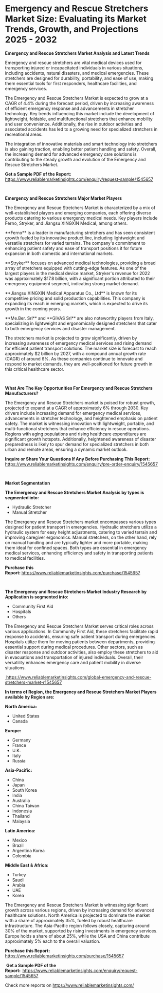 <p><h1>Emergency and Rescue Stretchers Market Size: Evaluating its Market Trends, Growth, and Projections 2025 - 2032</h1></p><p><strong>Emergency and Rescue Stretchers Market Analysis and Latest Trends</strong></p>
<p><p>Emergency and rescue stretchers are vital medical devices used for transporting injured or incapacitated individuals in various situations, including accidents, natural disasters, and medical emergencies. These stretchers are designed for durability, portability, and ease of use, making them essential tools for first responders, healthcare facilities, and emergency services. </p><p>The Emergency and Rescue Stretchers Market is expected to grow at a CAGR of 4.4% during the forecast period, driven by increasing awareness of efficient emergency response and advancements in stretcher technology. Key trends influencing this market include the development of lightweight, foldable, and multifunctional stretchers that enhance mobility and user convenience. Additionally, the rise in outdoor activities and associated accidents has led to a growing need for specialized stretchers in recreational areas. </p><p>The integration of innovative materials and smart technology into stretchers is also gaining traction, enabling better patient handling and safety. Overall, the increasing demand for advanced emergency care solutions is contributing to the steady growth and evolution of the Emergency and Rescue Stretchers Market.</p></p>
<p><strong>Get a Sample PDF of the Report:&nbsp;</strong> <a href="https://www.reliablemarketinsights.com/enquiry/request-sample/1545657?utm_campaign=2204&utm_medium=2&utm_source=Github&utm_content=ia&utm_term=04032025&utm_id=emergency-and-rescue-stretchers">https://www.reliablemarketinsights.com/enquiry/request-sample/1545657</a></p>
<p>&nbsp;</p>
<p><strong>Emergency and Rescue Stretchers Major Market Players</strong></p>
<p><p>The Emergency and Rescue Stretchers Market is characterized by a mix of well-established players and emerging companies, each offering diverse products catering to various emergency medical needs. Key players include Ferno, Stryker, and Jiangsu XINGXIN Medical, among others.</p><p>**Ferno** is a leader in manufacturing stretchers and has seen consistent growth fueled by its innovative product line, including lightweight and versatile stretchers for varied terrains. The company's commitment to enhancing patient safety and ease of transport positions it for future expansion in both domestic and international markets.</p><p>**Stryker** focuses on advanced medical technologies, providing a broad array of stretchers equipped with cutting-edge features. As one of the largest players in the medical device market, Stryker's revenue for 2022 was approximately $17.8 billion, with a significant portion attributed to their emergency equipment segment, indicating strong market demand.</p><p>**Jiangsu XINGXIN Medical Apparatus Co., Ltd** is known for its competitive pricing and solid production capabilities. This company is expanding its reach in emerging markets, which is expected to drive its growth in the coming years.</p><p>**Me.Ber. Srl** and **GIVAS Srl** are also noteworthy players from Italy, specializing in lightweight and ergonomically designed stretchers that cater to both emergency services and disaster management. </p><p>The stretchers market is projected to grow significantly, driven by increasing awareness of emergency medical services and rising demand for efficient patient transport solutions. The market size is forecast to reach approximately $2 billion by 2027, with a compound annual growth rate (CAGR) of around 6%. As these companies continue to innovate and respond to market demands, they are well-positioned for future growth in this critical healthcare sector.</p></p>
<p>&nbsp;</p>
<p><strong>What Are The Key Opportunities For Emergency and Rescue Stretchers Manufacturers?</strong></p>
<p><p>The Emergency and Rescue Stretchers market is poised for robust growth, projected to expand at a CAGR of approximately 6% through 2030. Key drivers include increasing demand for emergency medical services, advancements in stretcher technology, and heightened emphasis on patient safety. The market is witnessing innovation with lightweight, portable, and multi-functional stretchers that enhance efficiency in rescue operations. Regions with aging populations and rising healthcare expenditures are significant growth hotspots. Additionally, heightened awareness of disaster preparedness is likely to spur demand for specialized stretchers in both urban and remote areas, ensuring a dynamic market outlook.</p></p>
<p><strong>Inquire or Share Your Questions If Any Before Purchasing This Report:</strong> <a href="https://www.reliablemarketinsights.com/enquiry/pre-order-enquiry/1545657?utm_campaign=2204&utm_medium=2&utm_source=Github&utm_content=ia&utm_term=04032025&utm_id=emergency-and-rescue-stretchers">https://www.reliablemarketinsights.com/enquiry/pre-order-enquiry/1545657</a></p>
<p>&nbsp;</p>
<p><strong>Market Segmentation</strong></p>
<p><strong>The Emergency and Rescue Stretchers Market Analysis by types is segmented into:</strong></p>
<p><ul><li>Hydraulic Stretcher</li><li>Manual Stretcher</li></ul></p>
<p><p>The Emergency and Rescue Stretchers market encompasses various types designed for patient transport in emergencies. Hydraulic stretchers utilize a hydraulic system for easy height adjustments, catering to varied terrain and improving caregiver ergonomics. Manual stretchers, on the other hand, rely on manual handling and are typically lighter and more portable, making them ideal for confined spaces. Both types are essential in emergency medical services, enhancing efficiency and safety in transporting patients to medical facilities.</p></p>
<p><strong>Purchase this Report:&nbsp;</strong><a href="https://www.reliablemarketinsights.com/purchase/1545657?utm_campaign=2204&utm_medium=2&utm_source=Github&utm_content=ia&utm_term=04032025&utm_id=emergency-and-rescue-stretchers">https://www.reliablemarketinsights.com/purchase/1545657</a></p>
<p>&nbsp;</p>
<p><strong>The Emergency and Rescue Stretchers Market Industry Research by Application is segmented into:</strong></p>
<p><ul><li>Community First Aid</li><li>Hospitals</li><li>Others</li></ul></p>
<p><p>The Emergency and Rescue Stretchers Market serves critical roles across various applications. In Community First Aid, these stretchers facilitate rapid response to accidents, ensuring safe patient transport during emergencies. Hospitals utilize them for moving patients between departments, providing essential support during medical procedures. Other sectors, such as disaster response and outdoor activities, also employ these stretchers to aid in evacuations and transportation of injured individuals. Overall, their versatility enhances emergency care and patient mobility in diverse situations.</p></p>
<p><a href="https://www.reliablemarketinsights.com/global-emergency-and-rescue-stretchers-market-r1545657?utm_campaign=2204&utm_medium=2&utm_source=Github&utm_content=ia&utm_term=04032025&utm_id=emergency-and-rescue-stretchers">&nbsp;https://www.reliablemarketinsights.com/global-emergency-and-rescue-stretchers-market-r1545657</a></p>
<p><strong>In terms of Region, the Emergency and Rescue Stretchers Market Players available by Region are:</strong></p>
<p>
    <p> <strong> North America: </strong>
        <ul>
            <li>United States</li>
            <li>Canada</li>
        </ul>
        </p> 
    <p> <strong> Europe: </strong>
        <ul>
            <li>Germany</li>
            <li>France</li>
            <li>U.K.</li>
            <li>Italy</li>
            <li>Russia</li>
        </ul>
        </p> 
    <p> <strong> Asia-Pacific: </strong>
        <ul>
            <li>China</li>
            <li>Japan</li>
            <li>South Korea</li>
            <li>India</li>
            <li>Australia</li>
            <li>China Taiwan</li>
            <li>Indonesia</li>
            <li>Thailand</li>
            <li>Malaysia</li>
        </ul>
        </p> 
    <p> <strong> Latin America: </strong>
        <ul>
            <li>Mexico</li>
            <li>Brazil</li>
            <li>Argentina Korea</li>
            <li>Colombia</li>
        </ul>
        </p> 
    <p> <strong> Middle East & Africa: </strong>
        <ul>
            <li>Turkey</li>
            <li>Saudi</li>
            <li>Arabia</li>
            <li>UAE</li>
            <li>Korea</li>
        </ul>
    </p>
    </p>
<p><p>The Emergency and Rescue Stretchers Market is witnessing significant growth across various regions, driven by increasing demand for advanced healthcare solutions. North America is projected to dominate the market with a share of approximately 35%, fueled by robust healthcare infrastructure. The Asia-Pacific region follows closely, capturing around 30% of the market, supported by rising investments in emergency services. Europe holds a share of about 25%, while the USA and China contribute approximately 5% each to the overall valuation.</p></p>
<p><strong>Purchase this Report: </strong><a href="https://www.reliablemarketinsights.com/purchase/1545657?utm_campaign=2204&utm_medium=2&utm_source=Github&utm_content=ia&utm_term=04032025&utm_id=emergency-and-rescue-stretchers">https://www.reliablemarketinsights.com/purchase/1545657</a></p>
<p>&nbsp;<strong>Get a Sample PDF of the Report:&nbsp;&nbsp;</strong><a href="https://www.reliablemarketinsights.com/enquiry/request-sample/1545657?utm_campaign=2204&utm_medium=2&utm_source=Github&utm_content=ia&utm_term=04032025&utm_id=emergency-and-rescue-stretchers">https://www.reliablemarketinsights.com/enquiry/request-sample/1545657</a></p>
<p><strong></strong></p>
<p>Check more reports on <a href="https://www.reliablemarketinsights.com/?utm_campaign=2204&utm_medium=2&utm_source=Github&utm_content=ia&utm_term=04032025&utm_id=emergency-and-rescue-stretchers">https://www.reliablemarketinsights.com/</a></p>